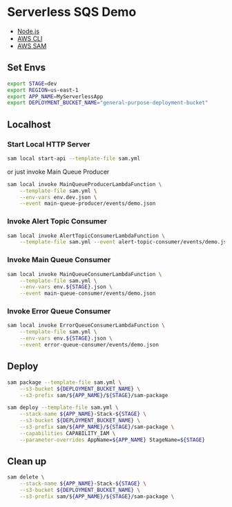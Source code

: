 # Serverless SQS Demo

 - [Node.js](https://nodejs.org/en)
 - [AWS CLI](https://docs.aws.amazon.com/pt_br/cli/latest/userguide/getting-started-install.html)
 - [AWS SAM](https://docs.aws.amazon.com/serverless-application-model/latest/developerguide/install-sam-cli.html)


## Set Envs

```bash
export STAGE=dev
export REGION=us-east-1
export APP_NAME=MyServerlessApp
export DEPLOYMENT_BUCKET_NAME="general-purpose-deployment-bucket"
```

## Localhost

### Start Local HTTP Server

```bash
sam local start-api --template-file sam.yml
```

or just invoke Main Queue Producer

```bash
sam local invoke MainQueueProducerLambdaFunction \
    --template-file sam.yml \
    --env-vars env.dev.json \
    --event main-queue-producer/events/demo.json
```

### Invoke Alert Topic Consumer

```bash
sam local invoke AlertTopicConsumerLambdaFunction \
    --template-file sam.yml --event alert-topic-consumer/events/demo.json
```

### Invoke Main Queue Consumer

```bash
sam local invoke MainQueueConsumerLambdaFunction \
    --template-file sam.yml \
    --env-vars env.${STAGE}.json \
    --event main-queue-consumer/events/demo.json
```

### Invoke Error Queue Consumer

```bash
sam local invoke ErrorQueueConsumerLambdaFunction \
    --template-file sam.yml \
    --env-vars env.${STAGE}.json \
    --event error-queue-consumer/events/demo.json
```

## Deploy

```bash
sam package --template-file sam.yml \
    --s3-bucket ${DEPLOYMENT_BUCKET_NAME} \
    --s3-prefix sam/${APP_NAME}/${STAGE}/sam-package
```

```bash
sam deploy --template-file sam.yml \
    --stack-name ${APP_NAME}-Stack-${STAGE} \
    --s3-bucket ${DEPLOYMENT_BUCKET_NAME} \
    --s3-prefix sam/${APP_NAME}/${STAGE}/sam-package \
    --capabilities CAPABILITY_IAM \
    --parameter-overrides AppName=${APP_NAME} StageName=${STAGE}
```

## Clean up

```bash
sam delete \
    --stack-name ${APP_NAME}-Stack-${STAGE} \
    --s3-bucket ${DEPLOYMENT_BUCKET_NAME} \
    --s3-prefix sam/${APP_NAME}/${STAGE}/sam-package \
```
